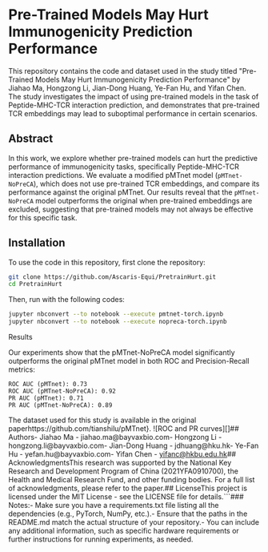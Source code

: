 # Pre-Trained Models May Hurt Immunogenicity Prediction Performance

This repository contains the code and dataset used in the study titled "Pre-Trained Models May Hurt Immunogenicity Prediction Performance" by Jiahao Ma, Hongzong Li, Jian-Dong Huang, Ye-Fan Hu, and Yifan Chen. The study investigates the impact of using pre-trained models in the task of Peptide-MHC-TCR interaction prediction, and demonstrates that pre-trained TCR embeddings may lead to suboptimal performance in certain scenarios.

## Abstract

In this work, we explore whether pre-trained models can hurt the predictive performance of immunogenicity tasks, specifically Peptide-MHC-TCR interaction predictions. We evaluate a modified pMTnet model (`pMTnet-NoPreCA`), which does not use pre-trained TCR embeddings, and compare its performance against the original pMTnet. Our results reveal that the `pMTnet-NoPreCA` model outperforms the original when pre-trained embeddings are excluded, suggesting that pre-trained models may not always be effective for this specific task.

## Installation

To use the code in this repository, first clone the repository:

```bash
git clone https://github.com/Ascaris-Equi/PretrainHurt.git
cd PretrainHurt
```
Then, run with the following codes:
```bash
jupyter nbconvert --to notebook --execute pmtnet-torch.ipynb
jupyter nbconvert --to notebook --execute nopreca-torch.ipynb
```
Results

Our experiments show that the pMTnet-NoPreCA model significantly outperforms the original pMTnet model in both ROC and Precision-Recall metrics:

    ROC AUC (pMTnet): 0.73
    ROC AUC (pMTnet-NoPreCA): 0.92
    PR AUC (pMTnet): 0.71
    PR AUC (pMTnet-NoPreCA): 0.89

The dataset used for this study is available in the original paperhttps://github.com/tianshilu/pMTnet}.
![ROC and PR curves][]## Authors- Jiahao Ma - jiahao.ma@bayvaxbio.com- Hongzong Li - hongzong.li@bayvaxbio.com- Jian-Dong Huang - jdhuang@hku.hk- Ye-Fan Hu - yefan.hu@bayvaxbio.com- Yifan Chen - yifanc@hkbu.edu.hk## AcknowledgmentsThis research was supported by the National Key Research and Development Program of China (2021YFA0910700), the Health and Medical Research Fund, and other funding bodies. For a full list of acknowledgments, please refer to the paper.## LicenseThis project is licensed under the MIT License - see the LICENSE file for details.```### Notes:- Make sure you have a requirements.txt file listing all the dependencies (e.g., PyTorch, NumPy, etc.).- Ensure that the paths in the README.md match the actual structure of your repository.- You can include any additional information, such as specific hardware requirements or further instructions for running experiments, as needed.
